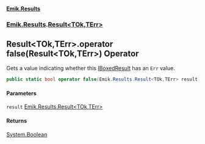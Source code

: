 #### [Emik.Results](index.md 'index')
### [Emik.Results](Emik.Results.md 'Emik.Results').[Result&lt;TOk,TErr&gt;](Result{TOk,TErr}.md 'Emik.Results.Result<TOk,TErr>')

## Result<TOk,TErr>.operator false(Result<TOk,TErr>) Operator

Gets a value indicating whether this [IBoxedResult](IBoxedResult.md 'Emik.Results.IBoxedResult') has an `Err` value.

```csharp
public static bool operator false(Emik.Results.Result<TOk,TErr> result);
```
#### Parameters

<a name='Emik.Results.Result_TOk,TErr_.op_False(Emik.Results.Result_TOk,TErr_).result'></a>

`result` [Emik.Results.Result&lt;](Result{TOk,TErr}.md 'Emik.Results.Result<TOk,TErr>')[TOk](Result{TOk,TErr}.md#Emik.Results.Result_TOk,TErr_.TOk 'Emik.Results.Result<TOk,TErr>.TOk')[,](Result{TOk,TErr}.md 'Emik.Results.Result<TOk,TErr>')[TErr](Result{TOk,TErr}.md#Emik.Results.Result_TOk,TErr_.TErr 'Emik.Results.Result<TOk,TErr>.TErr')[&gt;](Result{TOk,TErr}.md 'Emik.Results.Result<TOk,TErr>')

#### Returns
[System.Boolean](https://docs.microsoft.com/en-us/dotnet/api/System.Boolean 'System.Boolean')